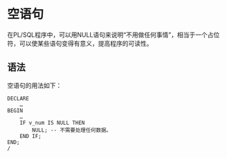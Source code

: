 # 空语句

在PL/SQL程序中，可以用NULL语句来说明“不用做任何事情”，相当于一个占位符，可以使某些语句变得有意义，提高程序的可读性。

## 语法<a name="zh-cn_topic_0237122236_zh-cn_topic_0059777781_sf998aa99b3fb490182c9c9edcea2d988"></a>

空语句的用法如下：

```
DECLARE
    …
BEGIN
    …
    IF v_num IS NULL THEN
        NULL; -- 不需要处理任何数据。
    END IF;
END;
/
```

